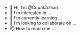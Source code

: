 - 👋 Hi, I’m @CupakAzhari
- 👀 I’m interested in ...
- 🌱 I’m currently learning ...
- 💞️ I’m looking to collaborate on ...
- 📫 How to reach me ...

<!---
CupakAzhari/CupakAzhari is a ✨ special ✨ repository because its `README.md` (this file) appears on your GitHub profile.
You can click the Preview link to take a look at your changes.
--->
